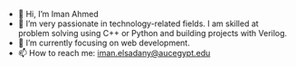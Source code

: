 - 👋 Hi, I’m Iman Ahmed
- 👀 I’m very passionate in technology-related fields. I am skilled at problem solving using C++ or Python and building projects with Verilog.    
- 🌱 I’m currently focusing on web development.
- 📫 How to reach me: iman.elsadany@aucegypt.edu
